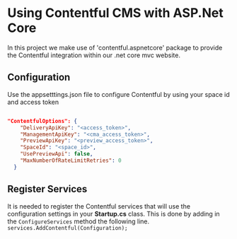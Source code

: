 # Using Contentful CMS with ASP.Net Core

In this project we make use of 'contentful.aspnetcore' package to provide the  Contentful integration within our .net core mvc website.

## Configuration

Use the appsetttings.json file to configure Contentful by using your space id and access token

```json

"ContentfulOptions": {
    "DeliveryApiKey": "<access_token>",
    "ManagementApiKey": "<cma_access_token>",
    "PreviewApiKey": "<preview_access_token>",
    "SpaceId": "<space_id>",
    "UsePreviewApi": false,
    "MaxNumberOfRateLimitRetries": 0
  }
```

## Register Services

It is needed to register the Contentful services that will use the configuration settings in your **Startup.cs** class. This is done by adding in the `ConfigureServices` method the following line. `services.AddContentful(Configuration);`
